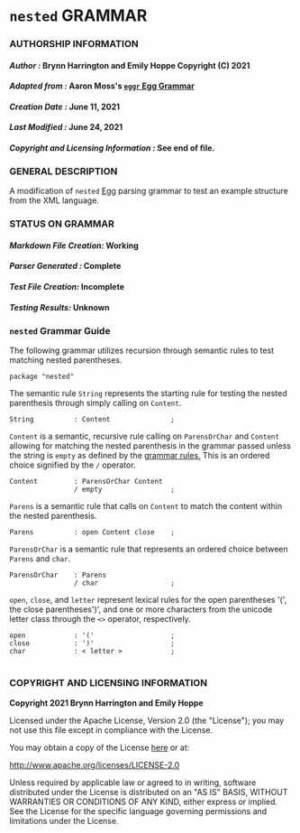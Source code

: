 # **`nested` GRAMMAR**

### **AUTHORSHIP INFORMATION**
#### *Author :* Brynn Harrington and Emily Hoppe Copyright (C) 2021
#### *Adapted from :* Aaron Moss's [`eggr` Egg Grammar](https://github.com/bruceiv/egg/blob/deriv/grammars/nested.egg)
#### *Creation Date :* June 11, 2021 
#### *Last Modified :* June 24, 2021
#### *Copyright and Licensing Information :* See end of file.

###  **GENERAL DESCRIPTION**
A modification of `nested` [Egg](https://github.com/bruceiv/egg/blob/deriv/grammars/nested.egg) parsing grammar to test an example structure from the XML language.

### **STATUS ON GRAMMAR**
#### *Markdown File Creation:* Working
#### *Parser Generated :* Complete
#### *Test File Creation:* Incomplete
#### *Testing Results:* Unknown

### **`nested` Grammar Guide**
The following grammar utilizes recursion through semantic rules to test matching nested parentheses. 
```
package "nested"
```
The semantic rule `String` represents the starting rule for testing the nested parenthesis through simply calling on `Content`.
```
String          : Content               ; 
```
`Content` is a semantic, recursive rule calling on `ParensOrChar` and `Content` allowing for matching the nested parenthesis in the grammar passed unless the string is `empty` as defined by the [grammar rules.](../../gogll.md) This is an ordered choice signified by the `/` operator. 
```
Content         : ParensOrChar Content 
                / empty                 ;
```
`Parens` is a semantic rule that calls on `Content` to match the content within the nested parenthesis. 
```
Parens          : open Content close    ;
```
`ParensOrChar` is a semantic rule that represents an ordered choice between `Parens` and `char`.
```
ParensOrChar    : Parens 
                / char                  ;
```
`open`, `close`, and `letter` represent lexical rules for the open parentheses '(', the close parentheses')', and one or more characters from the unicode letter class through the `<>` operator, respectively. 
```
open            : '('                   ;
close           : ')'                   ;
char            : < letter >            ;

```
#
### **COPYRIGHT AND LICENSING INFORMATION**
**Copyright 2021 Brynn Harrington and Emily Hoppe**

Licensed under the Apache License, Version 2.0 (the "License"); you may not use this file except in compliance with the License.

You may obtain a copy of the License [here](http://www.apache.org/licenses/LICENSE-2.0) or at:

http://www.apache.org/licenses/LICENSE-2.0

Unless required by applicable law or agreed to in writing, software distributed under the License is distributed on an "AS IS" BASIS, WITHOUT WARRANTIES OR CONDITIONS OF ANY KIND, either express or implied. See the License for the specific language governing permissions and limitations under the License.